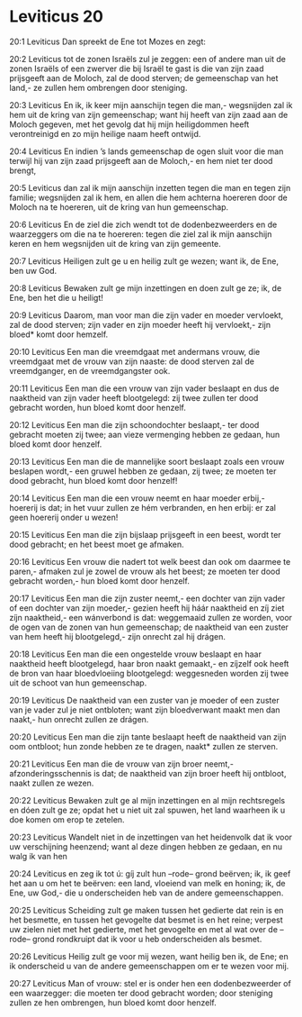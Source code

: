 # Leviticus 20
20:1	Leviticus
Dan spreekt de Ene tot Mozes en zegt:

20:2	Leviticus
tot de zonen Israëls
zul je zeggen:
een of andere man uit de zonen Israëls of
   een zwerver die bij Israël te gast is
die van zijn zaad prijsgeeft aan de Moloch,
   zal de dood sterven;
de gemeenschap van het land,-
   ze zullen hem ombrengen door steniging.

20:3	Leviticus
En ik,
ik keer mijn aanschijn tegen die man,-
wegsnijden zal ik hem
   uit de kring van zijn gemeenschap;
want hij heeft van zijn zaad
   aan de Moloch gegeven,
met het gevolg dat
hij mijn heiligdommen heeft verontreinigd
en zo mijn heilige naam heeft ontwijd.

20:4	Leviticus
En indien
’s lands gemeenschap de ogen sluit
   voor die man
terwijl hij van zijn zaad prijsgeeft
   aan de Moloch,-
en hem niet ter dood brengt,

20:5	Leviticus
dan zal ik mijn aanschijn inzetten
   tegen die man
   en tegen zijn familie;
wegsnijden zal ik hem,
   en allen die hem achterna hoereren
door de Moloch na te hoereren,
   uit de kring van hun gemeenschap.

20:6	Leviticus
En de ziel
die zich wendt tot de dodenbezweerders
   en de waarzeggers
om die na te hoereren:
tegen die ziel zal ik mijn aanschijn keren
en hem wegsnijden
   uit de kring van zijn gemeente.

20:7	Leviticus
Heiligen zult ge u
en heilig zult ge wezen;
want ik, de Ene, ben uw God.

20:8	Leviticus
Bewaken zult ge mijn inzettingen
en doen zult ge ze;
ik, de Ene, ben het die u heiligt!

20:9	Leviticus
Daarom, man voor man
die zijn vader en moeder vervloekt,
   zal de dood sterven;
zijn vader en zijn moeder heeft hij vervloekt,-
   zijn bloed* komt door hemzelf.

20:10	Leviticus
Een man
die vreemdgaat met andermans vrouw,
die vreemdgaat met de vrouw van zijn naaste:
de dood sterven zal de vreemdganger,
   en de vreemdgangster ook.

20:11	Leviticus
Een man
die een vrouw van zijn vader beslaapt
en dus de naaktheid van zijn vader
   heeft blootgelegd:
zij twee zullen ter dood gebracht worden,
   hun bloed komt door henzelf.

20:12	Leviticus
Een man
die zijn schoondochter beslaapt,-
ter dood gebracht moeten zij twee;
aan vieze vermenging hebben ze gedaan,
   hun bloed komt door henzelf.

20:13	Leviticus
Een man
die de mannelijke soort beslaapt
   zoals een vrouw beslapen wordt,-
een gruwel hebben ze gedaan, zij twee;
ze moeten ter dood gebracht,
   hun bloed komt door henzelf!

20:14	Leviticus
Een man
die een vrouw neemt en haar moeder erbij,-
   hoererij is dat;
in het vuur
zullen ze hém verbranden, en hen erbij:
er zal geen hoererij onder u wezen!

20:15	Leviticus
Een man
die zijn bijslaap prijsgeeft in een beest,
   wordt ter dood gebracht;
en het beest moet ge afmaken.

20:16	Leviticus
Een vrouw
die nadert tot welk beest dan ook
   om daarmee te paren,-
afmaken zul je zowel de vrouw als het beest;
ze moeten ter dood gebracht worden,-
   hun bloed komt door henzelf.

20:17	Leviticus
Een man die zijn zuster neemt,-
een dochter van zijn vader
   of een dochter van zijn moeder,-
   gezien heeft hij háár naaktheid en
   zíj ziet zíjn naaktheid,-
   een wánverbond is dat:
weggemaaid zullen ze worden,
voor de ogen van de zonen
   van hun gemeenschap;
de naaktheid van een zuster van hem
   heeft hij blootgelegd,-
   zijn onrecht zal hij drágen.

20:18	Leviticus
Een man die een ongestelde vrouw beslaapt
en haar naaktheid heeft blootgelegd,
   haar bron naakt gemaakt,-
en zíjzelf ook
heeft de bron van haar bloedvloeiing
   blootgelegd:
weggesneden worden zij twee
   uit de schoot van hun gemeenschap.

20:19	Leviticus
De naaktheid van een zuster van je moeder
   of een zuster van je vader
   zul je niet ontbloten;
want zijn bloedverwant
   maakt men dan naakt,-
   hun onrecht zullen ze drágen.

20:20	Leviticus
Een man die
zijn tante beslaapt
heeft de naaktheid van zijn oom ontbloot;
hun zonde hebben ze te dragen,
   naakt* zullen ze sterven.

20:21	Leviticus
Een man
die de vrouw van zijn broer neemt,-
   afzonderingsschennis is dat;
de naaktheid van zijn broer heeft hij ontbloot,
   naakt zullen ze wezen.

20:22	Leviticus
Bewaken zult ge al mijn inzettingen
   en al mijn rechtsregels
en dóen zult ge ze;
opdat het u niet uit zal spuwen, het land
waarheen ik u doe komen
   om erop te zetelen.

20:23	Leviticus
Wandelt niet in de inzettingen
   van het heidenvolk
dat ik voor uw verschijning heenzend;
want al deze dingen hebben ze gedaan,
en nu walg ik van hen

20:24	Leviticus
en zeg ik tot ú:
gíj
zult hun –rode– grond beërven;
ik,
ik geef het aan u om het te beërven:
een land, vloeiend van melk en honing;
ik, de Ene, uw God,-
die u onderscheiden heb
   van de andere gemeenschappen.

20:25	Leviticus
Scheiding zult ge maken
tussen het gedierte dat rein is
   en het besmette,
en tussen het gevogelte dat besmet is
   en het reine;
verpest uw zielen niet met het gedierte,
   met het gevogelte
en met al wat over de –rode– grond
   rondkruipt
dat ik voor u heb onderscheiden als besmet.

20:26	Leviticus
Heilig zult ge voor mij wezen,
want heilig ben ik, de Ene;
en ik onderscheid u
   van de andere gemeenschappen
   om er te wezen voor mij.

20:27	Leviticus
Man of vrouw:
stel er is onder hen een dodenbezweerder
of een waarzegger:
   die moeten ter dood gebracht worden;
door steniging zullen ze hen ombrengen,
hun bloed komt door henzelf.
